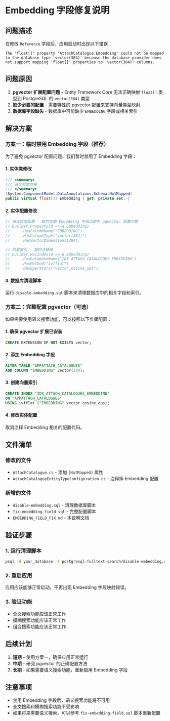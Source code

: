 # Embedding 字段修复说明

## 问题描述

在修改 `Reference` 字段后，应用启动时出现以下错误：

```
The 'float[]' property 'AttachCatalogue.Embedding' could not be mapped to the database type 'vector(384)' because the database provider does not support mapping 'float[]' properties to 'vector(384)' columns.
```

## 问题原因

1. **pgvector 扩展配置问题** - Entity Framework Core 无法正确映射 `float[]` 类型到 PostgreSQL 的 `vector(384)` 类型
2. **缺少必要的配置** - 需要特殊的 pgvector 配置来支持向量类型映射
3. **数据库字段缺失** - 数据库中可能缺少 `EMBEDDING` 字段或相关索引

## 解决方案

### 方案一：临时禁用 Embedding 字段（推荐）

为了避免 pgvector 配置问题，我们暂时禁用了 Embedding 字段：

#### 1. 实体类修改

```csharp
/// <summary>
/// 语义检索向量
/// </summary>
[System.ComponentModel.DataAnnotations.Schema.NotMapped]
public virtual float[]? Embedding { get; private set; }
```

#### 2. 实体配置修改

```csharp
// 语义检索配置 - 暂时忽略 Embedding 字段以避免 pgvector 配置问题
// builder.Property(d => d.Embedding)
//     .HasColumnName("EMBEDDING")
//     .HasColumnType("vector(384)")
//     .HasVectorDimensions(384);

// 向量索引 - 暂时注释掉
// builder.HasIndex(d => d.Embedding)
//     .HasDatabaseName("IDX_ATTACH_CATALOGUES_EMBEDDING")
//     .HasMethod("ivfflat")
//     .HasOperators("vector_cosine_ops");
```

#### 3. 数据库清理脚本

运行 `disable-embedding.sql` 脚本来清理数据库中的相关字段和索引。

### 方案二：完整配置 pgvector（可选）

如果需要使用语义搜索功能，可以按照以下步骤配置：

#### 1. 确保 pgvector 扩展已安装

```sql
CREATE EXTENSION IF NOT EXISTS vector;
```

#### 2. 添加 Embedding 字段

```sql
ALTER TABLE "APPATTACH_CATALOGUES"
ADD COLUMN "EMBEDDING" vector(384);
```

#### 3. 创建向量索引

```sql
CREATE INDEX "IDX_ATTACH_CATALOGUES_EMBEDDING"
ON "APPATTACH_CATALOGUES"
USING ivfflat ("EMBEDDING" vector_cosine_ops);
```

#### 4. 修改实体配置

取消注释 Embedding 相关的配置代码。

## 文件清单

### 修改的文件

-   `AttachCatalogue.cs` - 添加 `[NotMapped]` 属性
-   `AttachCatalogueEntityTypeConfiguration.cs` - 注释掉 Embedding 配置

### 新增的文件

-   `disable-embedding.sql` - 清理数据库脚本
-   `fix-embedding-field.sql` - 完整配置脚本
-   `EMBEDDING_FIELD_FIX.md` - 本说明文档

## 验证步骤

### 1. 运行清理脚本

```bash
psql -d your_database -f postgresql-fulltext-search/disable-embedding.sql
```

### 2. 重启应用

应用应该能够正常启动，不再出现 Embedding 字段映射错误。

### 3. 验证功能

-   全文搜索功能应该正常工作
-   模糊搜索功能应该正常工作
-   组合搜索功能应该正常工作

## 后续计划

1. **短期** - 使用方案一，确保应用正常运行
2. **中期** - 研究 pgvector 的正确配置方法
3. **长期** - 如果需要语义搜索功能，重新启用 Embedding 字段

## 注意事项

-   禁用 Embedding 字段后，语义搜索功能将不可用
-   全文搜索和模糊搜索功能不受影响
-   如果将来需要语义搜索，可以参考 `fix-embedding-field.sql` 脚本重新配置
